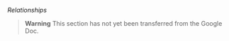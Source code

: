 <!-- markdownlint-disable-next-line no-emphasis-as-heading -->
_Relationships_

> **Warning**
> This section has not yet been transferred from the Google Doc.
